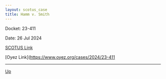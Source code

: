 ```yaml
---
layout: scotus_case
title: Hamm v. Smith
---
```


Docket: 23-411

Date: 26 Jul 2024

[SCOTUS Link](https://www.supremecourt.gov/opinions/23pdf/603us1r49_n6io.pdf)

[Oyez Link](https://www.oyez.org/cases/2024/23-411

---

[Up](./README.md)
